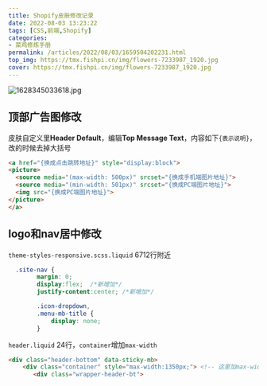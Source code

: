 ```yaml
---
title: Shopify皮肤修改记录
date: 2022-08-03 13:23:22
tags: [CSS,前端,Shopify]
categories: 
- 菜鸡修炼手册
permalink: /articles/2022/08/03/1659504202231.html
top_img: https://tmx.fishpi.cn/img/flowers-7233987_1920.jpg
cover: https://tmx.fishpi.cn/img/flowers-7233987_1920.jpg
---
```

![1628345033618.jpg](https://tmx.fishpi.cn/img/flowers-7233987_1920.jpg)

## 顶部广告图修改
皮肤自定义里**Header Default**，编辑**Top Message Text**，内容如下`{表示说明}`，改的时候去掉大括号
``` html
<a href="{换成点击跳转地址}" style="display:block">		 
<picture>
  <source media="(max-width: 500px)" srcset="{换成手机端图片地址}">
  <source media="(min-width: 501px)" srcset="{换成PC端图片地址}">
  <img src="{换成PC端图片地址}">
</picture>
</a>
```

## logo和nav居中修改
`theme-styles-responsive.scss.liquid` 6712行附近
``` css
  .site-nav {
        margin: 0;
        display:flex;  /*新增加*/
        justify-content:center; /*新增加*/

        .icon-dropdown,
        .menu-mb-title {
            display: none;
        }
```
`header.liquid` 24行，`container`增加`max-width`
``` html
<div class="header-bottom" data-sticky-mb>
    <div class="container" style="max-width:1350px;"> <!-- 这里加max-width -->
       <div class="wrapper-header-bt">
```


